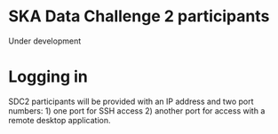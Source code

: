 # SKA Data Challenge 2 participants 

Under development 

# Logging in

SDC2 participants will be provided with an IP address and two port numbers:
      1) one port for SSH access
      2) another port for access with a remote desktop application.

